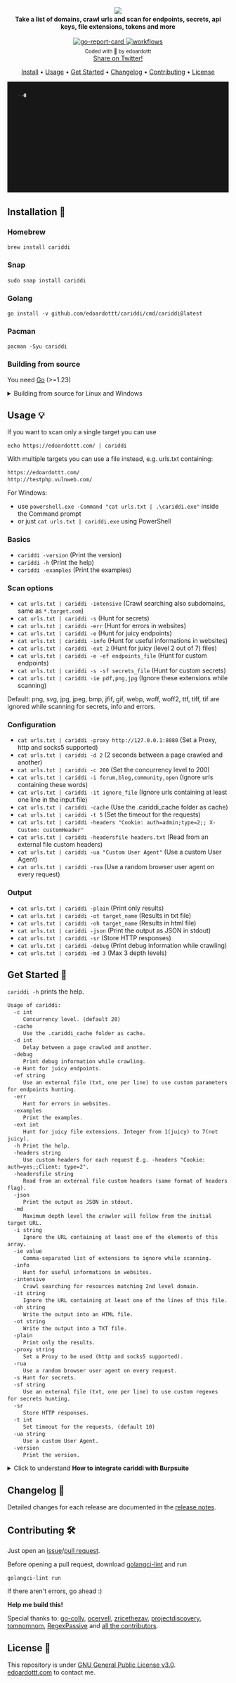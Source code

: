 <p align="center">
  <img src="https://github.com/edoardottt/images/blob/main/cariddi/logo.png"><br>
  <b>Take a list of domains, crawl urls and scan for endpoints, secrets, api keys, file extensions, tokens and more</b><br>
  <br>
  <!-- go-report-card -->
  <a href="https://goreportcard.com/report/github.com/edoardottt/cariddi">
    <img src="https://goreportcard.com/badge/github.com/edoardottt/cariddi" alt="go-report-card" />
  </a>
  <!-- workflows -->
  <a href="https://github.com/edoardottt/cariddi/actions">
    <img src="https://github.com/edoardottt/cariddi/actions/workflows/go.yml/badge.svg?branch=main" alt="workflows" />
  </a>
  <br>
  <sub>
    Coded with 💙 by edoardottt
  </sub>
  <br>
  <!--Tweet button-->
  <a href="https://twitter.com/intent/tweet?url=https://github.com/edoardottt/cariddi&text=Take%20a%20list%20of%20domains,%20crawl%20urls%20and%20scan%20for%20endpoints,%20secrets,%20api%20keys,%20file%20extensions,%20tokens%20and%20more...%20%23network%20%23security%20%23infosec%20%23oss%20%23github%20%23bugbounty%20%23linux" target="_blank">Share on Twitter!
  </a>
</p>
<p align="center">
  <a href="#installation-">Install</a> •
  <a href="#usage-">Usage</a> •
  <a href="#get-started-">Get Started</a> •
  <a href="#changelog-">Changelog</a> •
  <a href="#contributing-">Contributing</a> •
  <a href="#license-">License</a>
</p>

<!--[![asciicast](https://asciinema.org/a/415989.svg)](https://asciinema.org/a/415989)-->

<p align="center">
  <img src="https://github.com/edoardottt/images/blob/main/cariddi/cariddi.gif">
</p>

Installation 📡
----------

### Homebrew

```console
brew install cariddi
```

### Snap

```console
sudo snap install cariddi
```

### Golang

```console
go install -v github.com/edoardottt/cariddi/cmd/cariddi@latest
```

### Pacman

```console
pacman -Syu cariddi
```

### Building from source

You need [Go](https://go.dev/) (>=1.23)

<details>
  <summary>Building from source for Linux and Windows</summary>

#### Linux

```console
git clone https://github.com/edoardottt/cariddi.git
cd cariddi
go get ./...
make linux # (to install)
make unlinux # (to uninstall)
```

One-liner: `git clone https://github.com/edoardottt/cariddi.git && cd cariddi && go get ./... && make linux`

#### Windows 

Note that the executable works only in cariddi folder.

```console
git clone https://github.com/edoardottt/cariddi.git
cd cariddi
go get ./...
.\make.bat windows # (to install)
.\make.bat unwindows # (to uninstall)
```

</details>

Usage 💡
----------

If you want to scan only a single target you can use

```console
echo https://edoardottt.com/ | cariddi
```

With multiple targets you can use a file instead, e.g. urls.txt containing:

```console
https://edoardottt.com/
http://testphp.vulnweb.com/
```

For Windows:

- use `powershell.exe -Command "cat urls.txt | .\cariddi.exe"` inside the Command prompt
- or just `cat urls.txt | cariddi.exe` using PowerShell

### Basics

- `cariddi -version` (Print the version)
- `cariddi -h` (Print the help)
- `cariddi -examples` (Print the examples)

### Scan options

- `cat urls.txt | cariddi -intensive` (Crawl searching also subdomains, same as `*.target.com`)
- `cat urls.txt | cariddi -s` (Hunt for secrets)
- `cat urls.txt | cariddi -err` (Hunt for errors in websites)
- `cat urls.txt | cariddi -e` (Hunt for juicy endpoints)
- `cat urls.txt | cariddi -info` (Hunt for useful informations in websites)
- `cat urls.txt | cariddi -ext 2` (Hunt for juicy (level 2 out of 7) files)
- `cat urls.txt | cariddi -e -ef endpoints_file` (Hunt for custom endpoints)
- `cat urls.txt | cariddi -s -sf secrets_file` (Hunt for custom secrets)
- `cat urls.txt | cariddi -ie pdf,png,jpg` (Ignore these extensions while scanning)

Default: png, svg, jpg, jpeg, bmp, jfif, gif, webp, woff, woff2, ttf, tiff, tif are ignored while scanning for secrets, info and errors.

### Configuration

- `cat urls.txt | cariddi -proxy http://127.0.0.1:8080` (Set a Proxy, http and socks5 supported)
- `cat urls.txt | cariddi -d 2` (2 seconds between a page crawled and another)
- `cat urls.txt | cariddi -c 200` (Set the concurrency level to 200)
- `cat urls.txt | cariddi -i forum,blog,community,open` (Ignore urls containing these words)
- `cat urls.txt | cariddi -it ignore_file` (Ignore urls containing at least one line in the input file)
- `cat urls.txt | cariddi -cache` (Use the .cariddi_cache folder as cache)
- `cat urls.txt | cariddi -t 5` (Set the timeout for the requests)
- `cat urls.txt | cariddi -headers "Cookie: auth=admin;type=2;; X-Custom: customHeader"`
- `cat urls.txt | cariddi -headersfile headers.txt` (Read from an external file custom headers)
- `cat urls.txt | cariddi -ua "Custom User Agent"` (Use a custom User Agent)
- `cat urls.txt | cariddi -rua` (Use a random browser user agent on every request)

### Output

- `cat urls.txt | cariddi -plain` (Print only results)
- `cat urls.txt | cariddi -ot target_name` (Results in txt file)
- `cat urls.txt | cariddi -oh target_name` (Results in html file)
- `cat urls.txt | cariddi -json` (Print the output as JSON in stdout)
- `cat urls.txt | cariddi -sr` (Store HTTP responses)
- `cat urls.txt | cariddi -debug` (Print debug information while crawling)
- `cat urls.txt | cariddi -md 3` (Max 3 depth levels)

Get Started 🎉
----------

`cariddi -h` prints the help.

```console
Usage of cariddi:
  -c int
     Concurrency level. (default 20)
  -cache
     Use the .cariddi_cache folder as cache.
  -d int
     Delay between a page crawled and another.
  -debug
     Print debug information while crawling.
  -e Hunt for juicy endpoints.
  -ef string
     Use an external file (txt, one per line) to use custom parameters for endpoints hunting.
  -err
     Hunt for errors in websites.
  -examples
     Print the examples.
  -ext int
     Hunt for juicy file extensions. Integer from 1(juicy) to 7(not juicy).
  -h Print the help.
  -headers string
     Use custom headers for each request E.g. -headers "Cookie: auth=yes;;Client: type=2".
  -headersfile string
     Read from an external file custom headers (same format of headers flag).
  -json
     Print the output as JSON in stdout.
  -md
     Maximum depth level the crawler will follow from the initial target URL.
  -i string
     Ignore the URL containing at least one of the elements of this array.
  -ie value
     Comma-separated list of extensions to ignore while scanning.
  -info
     Hunt for useful informations in websites.
  -intensive
     Crawl searching for resources matching 2nd level domain.
  -it string
     Ignore the URL containing at least one of the lines of this file.
  -oh string
     Write the output into an HTML file.
  -ot string
     Write the output into a TXT file.
  -plain
     Print only the results.
  -proxy string
     Set a Proxy to be used (http and socks5 supported).
  -rua
     Use a random browser user agent on every request.
  -s Hunt for secrets.
  -sf string
     Use an external file (txt, one per line) to use custom regexes for secrets hunting.
  -sr
     Store HTTP responses.
  -t int
     Set timeout for the requests. (default 10)
  -ua string
     Use a custom User Agent.
  -version
     Print the version.
```

<details>
  <summary>Click to understand <strong>How to integrate cariddi with Burpsuite</strong></summary>

   Normally you use Burpsuite within your browser, so you just have to trust the burpsuite's certificate in the browser and you're done.  
   In order to use cariddi with the BurpSuite proxy you should do some steps further.  

   If you try to use cariddi with the option `-proxy http://127.0.0.1:8080` you will find this error in the burpsuite error log section:  

   ```bash
   Received fatal alert: bad_certificate (or something similar related to the certificate).
   ```

   To make cariddi working fine with Burpsuite you have also to trust the certificate within your entire pc, not just only the browser. These are the steps you have to follow:

   Go to Proxy tab in Bupsuite, then Options. Click on the CA Certificate button and export Certificate in DER format  

   ```bash
   openssl x509 -in burp.der -inform DER -out burp.pem -outform PEM
   sudo chown root:root burp.pem
   sudo chmod 644 burp.pem
   sudo cp burp.pem /usr/local/share/ca-certificates/
   sudo c_rehash
   cd /etc/ssl/certs/
   sudo ln -s /usr/local/share/ca-certificates/burp.pem
   sudo c_rehash .
   ```

   Source: Trust Burp Proxy certificate in Debian/Ubuntu  

   After these steps, in order to use cariddi with Burpsuite you have to:  

   1. Open Burpsuite, making sure that the proxy is listening.  
   2. Use cariddi with the flag `-proxy http://127.0.0.1:8080`.  
   3. You will see that requests and responses will be logged in Burpsuite.

</details>

Changelog 📌
-------

Detailed changes for each release are documented in the [release notes](https://github.com/edoardottt/cariddi/releases).

Contributing 🛠
-------

Just open an [issue](https://github.com/edoardottt/cariddi/issues)/[pull request](https://github.com/edoardottt/cariddi/pulls).

Before opening a pull request, download [golangci-lint](https://golangci-lint.run/usage/install/) and run

```console
golangci-lint run
```

If there aren't errors, go ahead :)

**Help me build this!**

Special thanks to: [go-colly](http://go-colly.org/), [ocervell](https://github.com/ocervell), [zricethezav](https://github.com/gitleaks/gitleaks/blob/master/config/gitleaks.toml), [projectdiscovery](https://github.com/projectdiscovery/nuclei-templates/tree/master/file/keys), [tomnomnom](https://github.com/tomnomnom/gf/tree/master/examples), [RegexPassive](https://github.com/hahwul/RegexPassive) and [all the contributors](https://github.com/edoardottt/cariddi/graphs/contributors).

License 📝
-------

This repository is under [GNU General Public License v3.0](https://github.com/edoardottt/cariddi/blob/main/LICENSE).  
[edoardottt.com](https://edoardottt.com/) to contact me.
